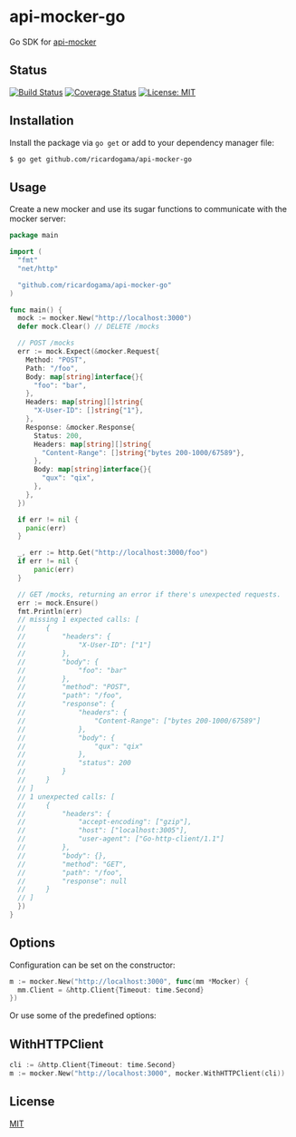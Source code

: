 # api-mocker-go

Go SDK for [api-mocker](https://github.com/ricardogama/api-mocker)

## Status

[![Build Status](https://travis-ci.com/ricardogama/api-mocker-go.svg?branch=master)](https://travis-ci.com/ricardogama/api-mocker-go) [![Coverage Status](https://coveralls.io/repos/github/ricardogama/api-mocker-go/badge.svg?branch=master)](https://coveralls.io/github/ricardogama/api-mocker-go?branch=master) [![License: MIT](https://img.shields.io/badge/License-MIT-yellow.svg)](/LICENSE)

## Installation

Install the package via `go get` or add to your dependency manager file:

```sh
$ go get github.com/ricardogama/api-mocker-go
```

## Usage

Create a new mocker and use its sugar functions to communicate with the mocker server:

```go
package main

import (
  "fmt"
  "net/http"

  "github.com/ricardogama/api-mocker-go"
)

func main() {
  mock := mocker.New("http://localhost:3000")
  defer mock.Clear() // DELETE /mocks

  // POST /mocks
  err := mock.Expect(&mocker.Request{
    Method: "POST",
    Path: "/foo",
    Body: map[string]interface{}{
      "foo": "bar",
    },
    Headers: map[string][]string{
      "X-User-ID": []string{"1"},
    },
    Response: &mocker.Response{
      Status: 200,
      Headers: map[string][]string{
        "Content-Range": []string{"bytes 200-1000/67589"},
      },
      Body: map[string]interface{}{
        "qux": "qix",
      },
    },
  })

  if err != nil {
    panic(err)
  }

  _, err := http.Get("http://localhost:3000/foo")
  if err != nil {
      panic(err)
  }

  // GET /mocks, returning an error if there's unexpected requests.
  err := mock.Ensure()
  fmt.Println(err)
  // missing 1 expected calls: [
  //     {
  //         "headers": {
  //             "X-User-ID": ["1"]
  //         },
  //         "body": {
  //             "foo": "bar"
  //         },
  //         "method": "POST",
  //         "path": "/foo",
  //         "response": {
  //             "headers": {
  //                 "Content-Range": ["bytes 200-1000/67589"]
  //             },
  //             "body": {
  //                 "qux": "qix"
  //             },
  //             "status": 200
  //         }
  //     }
  // ]
  // 1 unexpected calls: [
  //     {
  //         "headers": {
  //             "accept-encoding": ["gzip"],
  //             "host": ["localhost:3005"],
  //             "user-agent": ["Go-http-client/1.1"]
  //         },
  //         "body": {},
  //         "method": "GET",
  //         "path": "/foo",
  //         "response": null
  //     }
  // ]
  })
}
```

## Options

Configuration can be set on the constructor:

```go
m := mocker.New("http://localhost:3000", func(mm *Mocker) {
  mm.Client = &http.Client{Timeout: time.Second}
})
```

Or use some of the predefined options:

## WithHTTPClient

```go
cli := &http.Client{Timeout: time.Second}
m := mocker.New("http://localhost:3000", mocker.WithHTTPClient(cli))
```

## License

[MIT](/LICENSE)
